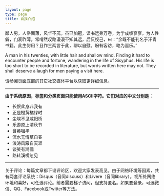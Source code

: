 ```yaml
---
layout: page
type: page
title: 自我介绍
---
```

鄙人男，人俗面薄，风华不茂。虽已加冠，读书远弗万卷，为学成绩寥寥。为人性僻，门衰祚薄。常喟然叹路漫漫不知其远，后反视己，曰：“余既不能刊名于汗青书籍，此生何用？且作三两言于此，聊以自慰。盼有客访，略为逗乐。” 

A man in his twenties, with little hair and shallow mind. Finding it hard to encounter people and fortune, wandering in the life of Sisyphus. His life is too short to be recorded in literature, but words written here may not. They shall deserve a laugh for men paying a visit here.  

请参阅页面底部的其它社交媒体平台以获取更详细信息。

---

__由于系统原因，标签和分类页面只能使用ASCII字符。它们对应的中文分别是：__

- 长恨此身非我有
- 正是橙黄橘绿时
- 尘埃不见咸阳桥
- 乐游原上清秋节
- 含英咀华
- 流水无情草自春
- 浪涛风簸自天涯
- 谈笑有鸿儒
- 路转溪桥忽见

---

关于评论：每篇文章都下设评论区，欢迎大家发表高见。由于网络环境等因素，共有两套评论系统：Disqus（音同discuss）和Livere（音同library）。视所处网络环境和喜好，可任选评论。前者需要梯子访问，但支持匿名。如果要登录，可选微信、QQ、Facebook或Twitter等方法。